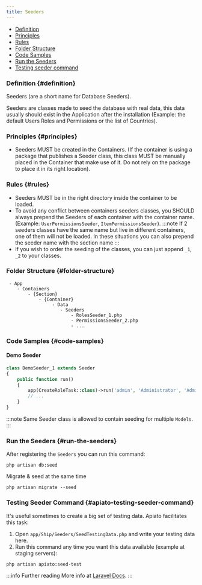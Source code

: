 ```yaml
---
title: Seeders
---
```


* [Definition](#definition)
* [Principles](#principles)
* [Rules](#rules)
* [Folder Structure](#folder-structure)
* [Code Samples](#code-samples)
* [Run the Seeders](#run-the-seeders)
* [Testing seeder command](#apiato-testing-seeder-command)

### Definition {#definition}

Seeders (are a short name for Database Seeders).

Seeders are classes made to seed the database with real data, this data usually should exist in the Application after the installation (Example: the default Users Roles and Permissions or the list of Countries).

### Principles {#principles}

- Seeders MUST be created in the Containers. (If the container is using a package that publishes a Seeder class, this class MUST be manually placed in the Container that make use of it. Do not rely on the package to place it in its right location).

### Rules {#rules}

- Seeders MUST be in the right directory inside the container to be loaded.
- To avoid any conflict between containers seeders classes, you SHOULD always prepend the Seeders of each container with the container name. (Example: `UserPermissionsSeeder`, `ItemPermissionsSeeder`).
:::note
If 2 seeders classes have the same name but live in different containers, one of them will not be loaded. In these situations you can also prepend the seeder name with the section name
::: 
- If you wish to order the seeding of the classes, you can just append `_1`, `_2` to your classes.

### Folder Structure {#folder-structure}

```
 - App
    - Containers
        - {Section}
            - {Container}
                 - Data
                    - Seeders
                        - RolesSeeder_1.php
                        - PermissionsSeeder_2.php
                        - ...
```

### Code Samples {#code-samples}

#### Demo Seeder

```php
class DemoSeeder_1 extends Seeder
{
    public function run()
    {
        app(CreateRoleTask::class)->run('admin', 'Administrator', 'Administrator Role', 999);
        // ...
    }
}
```
:::note
Same Seeder class is allowed to contain seeding for multiple `Models`.
:::

### Run the Seeders {#run-the-seeders}

After registering the `Seeders` you can run this command:

```
php artisan db:seed
```

Migrate & seed at the same time

```
php artisan migrate --seed
```

### Testing Seeder Command {#apiato-testing-seeder-command}

It's useful sometimes to create a big set of testing data. Apiato facilitates this task:

1. Open `app/Ship/Seeders/SeedTestingData.php` and write your testing data here.
2. Run this command any time you want this data available (example at staging servers):

```
php artisan apiato:seed-test
```

:::info Further reading
More info at [Laravel Docs](https://laravel.com/docs/seeding).
:::
